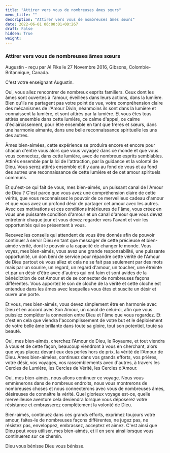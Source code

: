 ```yaml
---
title: "Attirer vers vous de nombreuses âmes sœurs"
menu_title: ""
description: "Attirer vers vous de nombreuses âmes sœurs"
date: 2022-06-01 06:00:01+00:267
draft: False
hidden: True
weight:
---
```

### Attirer vers vous de nombreuses âmes sœurs

Augustin - reçu par Al Fike le 27 Novembre 2016, Gibsons, Colombie-Britannique, Canada.

C'est votre enseignant Augustin.

Oui, vous allez rencontrer de nombreux esprits familiers. Ceux dont les âmes sont ouvertes à l'amour, éveillées dans leurs actions, dans la lumière. Bien qu'ils ne partagent pas votre point de vue, votre compréhension claire des mécanismes de l'Amour Divin, néanmoins ils sont dans la lumière et connaissent la lumière, et sont attirés par la lumière. Et vous êtes tous attirés ensemble dans cette lumière, ce calme d'appel, ce calme d'éclaircissement, pour être ensemble en tant que frères et sœurs, dans une harmonie aimante, dans une belle reconnaissance spirituelle les uns des autres.

Âmes bien-aimées, cette expérience se produira encore et encore pour chacun d'entre vous alors que vous voyagez dans ce monde et que vous vous connectez, dans cette lumière, avec de nombreux esprits semblables. Attirés ensemble par la loi de l'attraction, par la guidance et la volonté de Dieu. Vous serez attirés ensemble et il y aura au fond de vous et au fond des autres une reconnaissance de cette lumière et de cet amour spirituels communs.

Et qu'est-ce qui fait de vous, mes bien-aimés, un puissant canal de l'Amour de Dieu ? C'est parce que vous avez une compréhension claire de cette vérité, que vous reconnaissez le pouvoir de ce merveilleux cadeau d'amour et que vous avez un profond désir de partager cet amour avec les autres. Avec ces motivations et ces conditions intérieures de l'âme, vous créez en vous une puissante condition d'amour et un canal d'amour que vous devez entretenir chaque jour et vous devez regarder vers l'avant et voir les opportunités qui se présentent à vous.

Recevez les conseils qui attendent de vous être donnés afin de pouvoir continuer à servir Dieu en tant que messager de cette précieuse et bien-aimée vérité, dont le pouvoir a la capacité de changer le monde. Vous voyez, mes bien-aimés, vous avez une grande responsabilité, une puissante opportunité, un don béni de service pour répandre cette vérité de l'Amour de Dieu partout où vous allez et cela ne se fait pas seulement par des mots mais par un sourire, un regard, un regard d'amour, un toucher, une étreinte et par un désir d'être avec d'autres qui ont faim et sont avides de la bénédiction de cet Amour et de se connecter de nombreuses façons différentes. Vous apportez le son de cloche de la vérité et cette cloche est entendue dans les âmes avec lesquelles vous êtes et suscite un désir et ouvre une porte.

Et vous, mes bien-aimés, vous devez simplement être en harmonie avec Dieu et en accord avec Son Amour, un canal de celui-ci, afin que vous puissiez compléter la connexion entre Dieu et l'âme que vous regardez. Et c'est en cela que viendra l'accomplissement de votre but et le déploiement de votre belle âme brillante dans toute sa gloire, tout son potentiel, toute sa beauté.

Oui, mes bien-aimés, cherchez l'Amour de Dieu, le Royaume, et tout viendra à vous et de cette façon, beaucoup viendront à vous en cherchant, alors que vous placez devant eux des perles hors de prix, la vérité de l'Amour de Dieu. Âmes bien-aimées, continuez dans vos grands efforts, vos prières, votre désir, vos voyages, vos rassemblements avec d'autres, à travers les Cercles de Lumière, les Cercles de Vérité, les Cercles d'Amour.

Oui, mes bien-aimés, nous allons continuer ce voyage. Nous vous emmènerons dans de nombreux endroits, nous vous montrerons de nombreuses choses et nous connecterons avec vous de nombreuses âmes, désireuses de connaître la vérité. Quel glorieux voyage est-ce, quelle merveilleuse aventure cela deviendra lorsque vous déposerez votre résistance et embrasserez complètement la volonté de Dieu. 

Bien-aimés, continuez dans ces grands efforts, exprimez toujours votre amour, faites-le de nombreuses façons différentes, ne jugez pas, ne résistez pas, enveloppez, embrassez, acceptez et aimez. C'est ainsi que Dieu peut vous utiliser, mes bien-aimés, et il en sera ainsi lorsque vous continuerez sur ce chemin.

Dieu vous bénisse Dieu vous bénisse.
